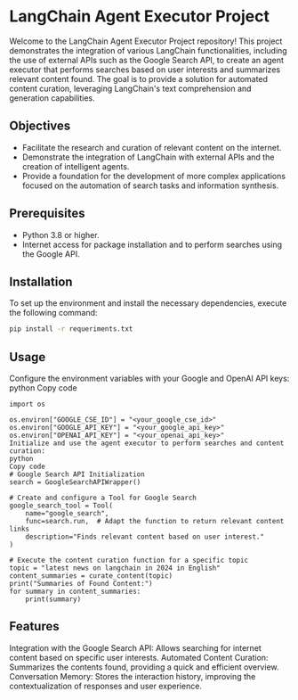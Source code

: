 # LangChain Agent Executor Project

Welcome to the LangChain Agent Executor Project repository! This project demonstrates the integration of various LangChain functionalities, including the use of external APIs such as the Google Search API, to create an agent executor that performs searches based on user interests and summarizes relevant content found. The goal is to provide a solution for automated content curation, leveraging LangChain's text comprehension and generation capabilities.

## Objectives

- Facilitate the research and curation of relevant content on the internet.
- Demonstrate the integration of LangChain with external APIs and the creation of intelligent agents.
- Provide a foundation for the development of more complex applications focused on the automation of search tasks and information synthesis.

## Prerequisites

- Python 3.8 or higher.
- Internet access for package installation and to perform searches using the Google API.

## Installation

To set up the environment and install the necessary dependencies, execute the following command:

```bash
pip install -r requeriments.txt
```
## Usage
Configure the environment variables with your Google and OpenAI API keys:
python
Copy code
```
import os

os.environ["GOOGLE_CSE_ID"] = "<your_google_cse_id>"
os.environ["GOOGLE_API_KEY"] = "<your_google_api_key>"
os.environ["OPENAI_API_KEY"] = "<your_openai_api_key>"
Initialize and use the agent executor to perform searches and content curation:
python
Copy code
# Google Search API Initialization
search = GoogleSearchAPIWrapper()

# Create and configure a Tool for Google Search
google_search_tool = Tool(
    name="google_search",
    func=search.run,  # Adapt the function to return relevant content links
    description="Finds relevant content based on user interest."
)

# Execute the content curation function for a specific topic
topic = "latest news on langchain in 2024 in English"
content_summaries = curate_content(topic)
print("Summaries of Found Content:")
for summary in content_summaries:
    print(summary)
```
## Features
Integration with the Google Search API: Allows searching for internet content based on specific user interests.
Automated Content Curation: Summarizes the contents found, providing a quick and efficient overview.
Conversation Memory: Stores the interaction history, improving the contextualization of responses and user experience.
